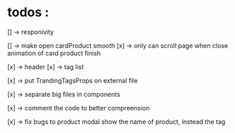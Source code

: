 # todos :
[] -> responivity 

[] -> make open cardProduct smooth 
[x] -> only can scroll page when close animation of card product finish

[x] -> header
[x] -> tag list

[x] -> put TrandingTagsProps on external file

[x] -> separate big files in components

[x] -> comment the code to better compreension

[x] -> fix bugs to product modal show the name of product, instead the tag 